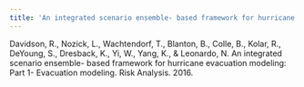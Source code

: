 ```yaml
---
title: 'An integrated scenario ensemble- based framework for hurricane evacuation modeling: Part 1- Evacuation modeling'
---
```


Davidson, R., Nozick, L., Wachtendorf, T., Blanton, B., Colle, B., Kolar, R., DeYoung, S., Dresback, K., Yi, W., Yang, K., & Leonardo, N. An integrated scenario ensemble- based framework for hurricane evacuation modeling: Part 1- Evacuation modeling. Risk Analysis. 2016.
